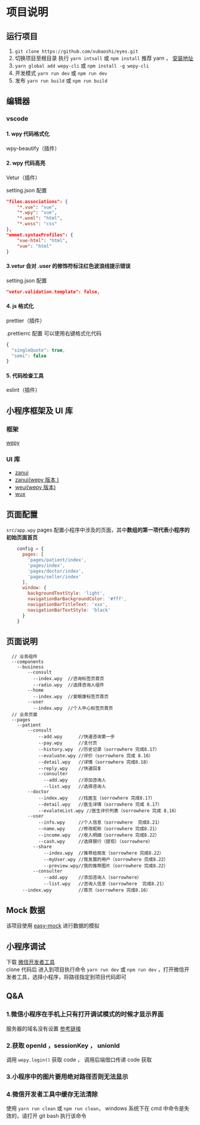 # 项目说明

## 运行项目

1. `git clone https://github.com/xubaoshi/eyes.git`  
2. 切换项目至根目录 执行 `yarn intsall` 或 `npm install` 推荐 yarn ， [安装地址](https://yarnpkg.com/zh-Hans/)  
3. `yarn global add wepy-cli` 或 `npm install -g wepy-cli`  
4. 开发模式 `yarn run dev` 或 `npm run dev`  
5. 发布 `yarn run build` 或 `npm run build`  

## 编辑器

### vscode

#### 1. wpy 代码格式化

wpy-beautify（插件）

#### 2. wpy 代码高亮

Vetur（插件）

setting.json 配置

``` json
"files.associations": {
    "*.vue": "vue",
    "*.wpy": "vue",
    "*.wxml": "html",
    "*.wxss": "css"
},
"emmet.syntaxProfiles": {
    "vue-html": "html",
    "vue": "html"
}
```

#### 3.vetur 会对 .user 的修饰符标注红色波浪线提示错误

setting.json 配置

``` json
"vetur.validation.template": false,
```

#### 4. js 格式化

prettier（插件）  

.prettierrc 配置 可以使用右键格式化代码

``` javascript
{
  "singleQuote": true,
  "semi": false
}
```

#### 5. 代码检查工具

eslint（插件）  

## 小程序框架及 UI 库

### 框架

[wepy](https://tencent.github.io/wepy/document.html#/?id=%E5%BF%AB%E9%80%9F%E5%85%A5%E9%97%A8%E6%8C%87%E5%8D%97)

### UI 库

- [zanui](https://youzan.github.io/vant-weapp)
- [zanui(wepy 版本 )](https://github.com/brucx/wepy-zanui-demo)
- [weui(wepy 版本)](https://github.com/wepyjs/wepy-weui-demo)
- [wux](https://github.com/wux-weapp/wux-weapp)

## 页面配置

`src/app.wpy` pages 配置小程序中涉及的页面，其中**数组的第一项代表小程序的初始页面首页**

``` javascript
    config = {
      pages: [
        'pages/patient/index',
        'pages/index',
        'pages/doctor/index',
        'pages/seller/index'
      ],
      window: {
        backgroundTextStyle: 'light',
        navigationBarBackgroundColor: '#fff',
        navigationBarTitleText: 'xxx',
        navigationBarTextStyle: 'black'
      }
    }
```

## 页面说明

```
  // 业务组件
  --components
    --business
        --consult
          --index.wpy  //咨询标签页首页
          --radio.wpy  //选择咨询人组件
        --home
          --index.wpy  //爱眼康标签页首页
        --user
          --index.wpy  //个人中心标签页首页
  // 业务页面
  --pages
    --patient
        --consult
            --add.wpy      //快速咨询第一步
            --pay.wpy      //支付页
            --history.wpy  //历史记录（sorrowhere 完成8.17）
            --evaluate.wpy //评价（sorrowhere 完成 8.16）
            --detail.wpy   //详情（sorrowhere 完成8.18）
            --reply.wpy    //快速回复
            --consulter
              --add.wpy    //添加咨询人
              --list.wpy   //选择咨询人
        --doctor
            --index.wpy    //找医生（sorrowhere 完成8.17）
            --detail.wpy   //医生详情（sorrowhere 完成 8.17）
            --evalateList.wpy //医生评价列表（sorrowhere 完成 8.16）
        --user
            --info.wpy     //个人信息（sorrowhere  完成8.21）
            --name.wpy     //修改昵称（sorrowhere 完成8.21）
            --income.wpy   //收入明细（sorrowhere 完成8.22）
            --cash.wpy     //选择银行（提现）（sorrowhere）
          --share
              --index.wpy  //推荐给朋友（sorrowhere 完成8.22）
              --myUser.wpy //我发展的用户（sorrowhere 完成8.22）
              --preview.wpy//我的推荐图片（sorrowhere 完成8.22）
          --consulter
              --add.wpy    //添加咨询人（sorrowhere）
              --list.wpy   //咨询人信息（sorrowhere  完成8.21）
      --index.wpy          //首页（sorrowhere 完成8.16）
```

## Mock 数据

该项目使用 [easy-mock](https://www.easy-mock.com/project/5b719f05ebd4a208cce29bb8) 进行数据的模拟

## 小程序调试

下载 [微信开发者工具](https://developers.weixin.qq.com/miniprogram/dev/devtools/download.html)  
clone 代码后 进入到项目执行命令 `yarn run dev` 或 `npm run dev` ，打开微信开发者工具，选择小程序，将路径指定到项目代码即可

## Q&A

### 1.微信小程序在手机上只有打开调试模式的时候才显示界面

服务器的域名没有设置   [参考链接](https://blog.csdn.net/wzlhlhhh/article/details/80512100)

### 2.获取 openId ，sessionKey ， unionId

调用 `wepy.login()` 获取 code ， 调用后端借口传递 code 获取

### 3.小程序中的图片要用绝对路径否则无法显示

### 4.微信开发者工具中缓存无法清除

使用 `yarn run clean` 或 `npm run clean`， windows 系统下在 cmd 中命令是失效的，请打开 git bash 执行该命令
